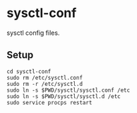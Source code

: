 # sysctl-conf
sysctl config files.

## Setup
```shell
cd sysctl-conf
sudo rm /etc/sysctl.conf
sudo rm -r /etc/sysctl.d
sudo ln -s $PWD/sysctl/sysctl.conf /etc
sudo ln -s $PWD/sysctl/sysctl.d /etc
sudo service procps restart
```
